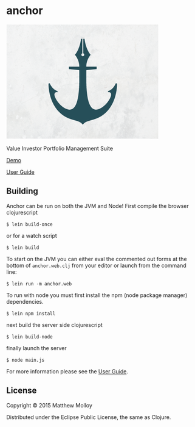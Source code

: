# anchor

![Anchor](resources/public/anchor.png)

Value Investor Portfolio Management Suite

[Demo](http://www.anchor-demo.net)

[User Guide](http://whamtet.github.io/anchor)

## Building

Anchor can be run on both the JVM and Node!  First compile the browser clojurescript

    $ lein build-once

or for a watch script

    $ lein build

To start on the JVM you can either eval the commented out forms
at the bottom of `anchor.web.clj` from your editor or
launch from the command line:

    $ lein run -m anchor.web

To run with node you must first install the npm (node package manager) dependencies.

    $ lein npm install

next build the server side clojurescript

    $ lein build-node

finally launch the server

    $ node main.js

For more information please see the [User Guide](http://whamtet.github.io/anchor).

## License

Copyright © 2015 Matthew Molloy

Distributed under the Eclipse Public License, the same as Clojure.
